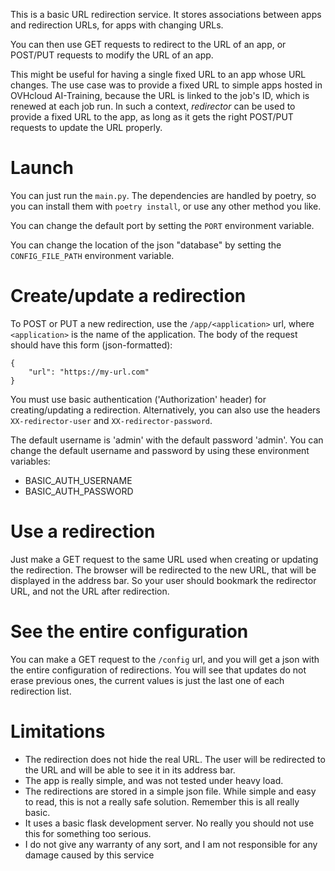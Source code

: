This is a basic URL redirection service.
It stores associations between apps and redirection URLs, 
for apps with changing URLs.

You can then use GET requests to redirect to the URL of an app, or POST/PUT
requests to modify the URL of an app.

This might be useful for having a single fixed URL to an app whose URL changes.
The use case was to provide a fixed URL to simple apps hosted in OVHcloud AI-Training, 
because the URL is linked to the job's ID, which is renewed at each job run. In such a
context, *redirector* can be used to provide a fixed URL to the app, as long as it gets
the right POST/PUT requests to update the URL properly.

# Launch

You can just run the ```main.py```.
The dependencies are handled by poetry, so you can install them 
with ```poetry install```, or use any other method you like.

You can change the default port by setting the ```PORT``` 
environment variable.

You can change the location of the json "database" by setting the 
```CONFIG_FILE_PATH``` environment variable.

# Create/update a redirection

To POST or PUT a new redirection, use the ```/app/<application>``` url, where ```<application>``` is the name of the application.
The body of the request should have this form (json-formatted): 

```
{
    "url": "https://my-url.com"
}
```

You must use basic authentication ('Authorization' header) for creating/updating a redirection.
Alternatively, you can also use the headers ```XX-redirector-user``` and ```XX-redirector-password```.

The default username is 'admin' with the default password 'admin'.
You can change the default username and password by using these environment variables:

- BASIC_AUTH_USERNAME
- BASIC_AUTH_PASSWORD

# Use a redirection

Just make a GET request to the same URL used when creating or updating the redirection.
The browser will be redirected to the new URL, that will be displayed in the address bar.
So your user should bookmark the redirector URL, and not the URL after redirection.

# See the entire configuration

You can make a GET request to the ```/config``` url, and you will get 
a json with the entire configuration of redirections.
You will see that updates do not erase previous ones, the current values
is just the last one of each redirection list.


# Limitations

- The redirection does not hide the real URL. 
  The user will be redirected to the URL and will be able to see 
  it in its address bar.
- The app is really simple, and was not tested under heavy load.
- The redirections are stored in a simple json file. While simple and
  easy to read, this is not a really safe solution. 
  Remember this is all really basic.
- It uses a basic flask development server. No really you should not use
  this for something too serious.
- I do not give any warranty of any sort, and I am not responsible for any
  damage caused by this service
